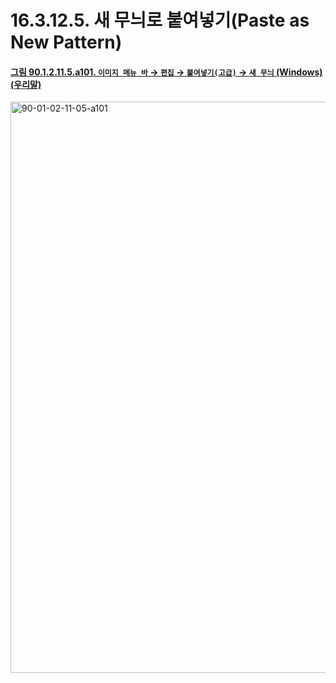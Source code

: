 # 16.3.12.5. 새 무늬로 붙여넣기(Paste as New Pattern)

<a id="90-01-02-11-05-a101"></a>

#### [그림 90.1.2.11.5.a101. `이미지 메뉴 바` → `편집` → `붙여넣기(고급)` → `새 무늬` (Windows) (우리말)](./90-01-02-11-05-new_pattern.md#90-01-02-11-05-a101)
<img width="745" height="914" alt="90-01-02-11-05-a101" src="https://github.com/user-attachments/assets/a8e1ee65-02ae-46d4-a397-eb4ff327e3b3" />